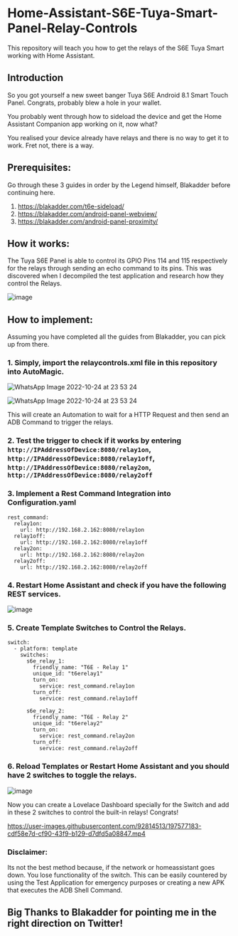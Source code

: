 # Home-Assistant-S6E-Tuya-Smart-Panel-Relay-Controls
This repository will teach you how to get the relays of the S6E Tuya Smart working with Home Assistant.

## Introduction
So you got yourself a new sweet banger Tuya S6E Android 8.1 Smart Touch Panel. Congrats, probably blew a hole in your wallet. 

You probably went through how to sideload the device and get the Home Assistant Companion app working on it, now what?

You realised your device already have relays and there is no way to get it to work. Fret not, there is a way.

## Prerequisites:

Go through these 3 guides in order by the Legend himself, Blakadder before continuing here.
1. https://blakadder.com/t6e-sideload/
2. https://blakadder.com/android-panel-webview/
3. https://blakadder.com/android-panel-proximity/

## How it works:

The Tuya S6E Panel is able to control its GPIO Pins 114 and 115 respectively for the relays through sending an echo command to its pins. This was discovered when I decompiled the test application and research how they control the Relays.

![image](https://user-images.githubusercontent.com/92814513/197569655-07def5cc-fdd2-432c-974c-3565f820dc29.png)

## How to implement:

Assuming you have completed all the guides from Blakadder, you can pick up from there.

### 1. Simply, import the relaycontrols.xml file in this repository into AutoMagic.

![WhatsApp Image 2022-10-24 at 23 53 24](https://user-images.githubusercontent.com/92814513/197570504-7836d4ed-8322-4469-abfd-c1e0d62a36fe.jpg)

![WhatsApp Image 2022-10-24 at 23 53 24](https://user-images.githubusercontent.com/92814513/197570535-c3206c82-3e3d-45e6-948d-fd97522ef338.jpg)

This will create an Automation to wait for a HTTP Request and then send an ADB Command to trigger the relays.

### 2. Test the trigger to check if it works by entering `http://IPAddressOfDevice:8080/relay1on`, `http://IPAddressOfDevice:8080/relay1off`, `http://IPAddressOfDevice:8080/relay2on`, `http://IPAddressOfDevice:8080/relay2off`

### 3. Implement a Rest Command Integration into Configuration.yaml

```  
rest_command:
  relay1on:
    url: http://192.168.2.162:8080/relay1on
  relay1off:
    url: http://192.168.2.162:8080/relay1off
  relay2on:
    url: http://192.168.2.162:8080/relay2on
  relay2off:
    url: http://192.168.2.162:8080/relay2off
```

### 4. Restart Home Assistant and check if you have the following REST services.

![image](https://user-images.githubusercontent.com/92814513/197571538-8e0fc0a1-8f40-431f-b854-e7feaf9486b3.png)

### 5. Create Template Switches to Control the Relays.

```
switch:
  - platform: template
    switches:
      s6e_relay_1:
        friendly_name: "T6E - Relay 1"
        unique_id: "t6erelay1"
        turn_on:
          service: rest_command.relay1on
        turn_off:
          service: rest_command.relay1off

      s6e_relay_2:
        friendly_name: "T6E - Relay 2"
        unique_id: "t6erelay2"
        turn_on:
          service: rest_command.relay2on
        turn_off:
          service: rest_command.relay2off
```

### 6. Reload Templates or Restart Home Assistant and you should have 2 switches to toggle the relays.

![image](https://user-images.githubusercontent.com/92814513/197572087-87bf3cf3-4009-4198-819d-c85226d8661c.png)


Now you can create a Lovelace Dashboard specially for the Switch and add in these 2 switches to control the built-in relays! Congrats!



https://user-images.githubusercontent.com/92814513/197577183-cdf58e7d-cf90-43f9-b129-d7dfd5a08847.mp4




### Disclaimer:

Its not the best method because, if the network or homeassistant goes down. You lose functionality of the switch. This can be easily countered by using the Test Application for emergency purposes or creating a new APK that executes the ADB Shell Command.

## Big Thanks to Blakadder for pointing me in the right direction on Twitter!
